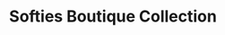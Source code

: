 ---
title: "Softies Boutique Collection"
url: /eastern-division/softies-boutique-collection/
shop: Schuhe
---